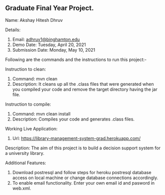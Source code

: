 ## Graduate Final Year Project.

Name: Akshay Hitesh Dhruv


Details:
1. Email: adhruv1@binghamton.edu
2. Demo Date: Tuesday, April 20, 2021
3. Submission Date: Monday, May 10, 2021


Following are the commands and the instructions to run this project:-

Instruction to clean:
1. Command: mvn clean
2. Description: It cleans up all the .class files that were generated when you compiled your code and remove the target directory having the jar file.

Instruction to compile:
1. Command: mvn clean install
2. Description: Compiles your code and generates .class files.

Working Live Application:
1. Url: https://library-management-system-grad.herokuapp.com/


Description:
The aim of this project is to build a decision support system for a university library.


Additional Features:
1. Download postresql and follow steps for heroku postresql database access on local machine or change database connections accordingly.
2. To enable email functionality. Enter your own email id and pasword in web.xml.

